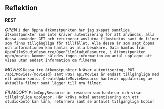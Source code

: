 ## Reflektion ##

**REST**

*OPEN*
`I den öppna åtkomstpunkten har jag skapat samtliga åtkomstpunkter som inte kräver autentisering för att användas, alla dessa använder GET och returnerar anslutna filmstudios samt de filmer som finns tillgängliga för tillfället. Alla dessa är som sagt öppna och informationen kan hämtas av alla besökare. Data hämtas från OpenFilmStudioResource/OpenFilmStudioResource, i åtkomstpunkten open/movies kommer således ingen information om antal upplagor att visas utan endast information om filmerna  `

*MOVIES*
`Dessa tre åtkomstpunkter kräver autentisering, PUT /api/Movies/{movieId} samt POST api/Movies är endast tillgängliga med ett admin-konto. CreateUpdateMovieResource hanterar uppdatering av aktuella filmer samt lägger till nya filmer.`

*FILMCOPY*
`FilmCopyResource är resursen som hanterar och visar tillgängliga upplagor, Här krävs också autentisering och ett studiokonto kan låna, returnera samt se antalet tillgängliga kopior`

